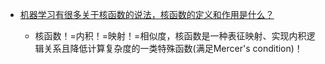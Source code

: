 * [机器学习有很多关于核函数的说法，核函数的定义和作用是什么？](https://www.zhihu.com/question/24627666)

    * 核函数！=内积！=映射！=相似度，核函数是一种表征映射、实现内积逻辑关系且降低计算复杂度的一类特殊函数(满足Mercer's condition)！
